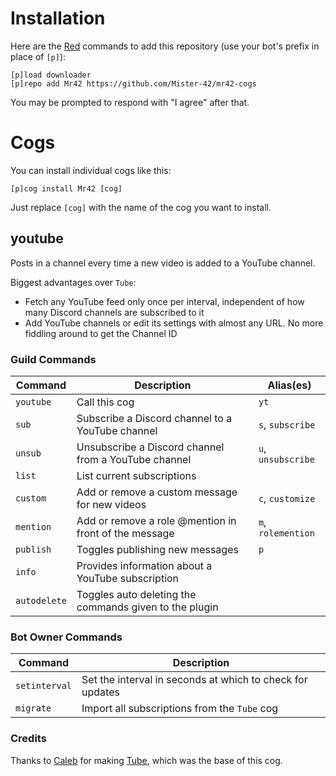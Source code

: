 # Installation

Here are the [Red](https://github.com/Cog-Creators/Red-DiscordBot) commands to add this repository (use your bot's prefix in place of `[p]`):
```
[p]load downloader
[p]repo add Mr42 https://github.com/Mister-42/mr42-cogs
```

You may be prompted to respond with "I agree" after that.


# Cogs

You can install individual cogs like this:
```
[p]cog install Mr42 [cog]
```

Just replace `[cog]` with the name of the cog you want to install.

## youtube

Posts in a channel every time a new video is added to a YouTube channel.

Biggest advantages over `Tube`:
- Fetch any YouTube feed only once per interval, independent of how many Discord channels are subscribed to it
- Add YouTube channels or edit its settings with almost any URL. No more fiddling around to get the Channel ID

### Guild Commands

| Command      | Description                                            | Alias(es) |
| ------------ | ------------------------------------------------------ | --------- |
| `youtube`    | Call this cog                                          | `yt` |
| `sub`        | Subscribe a Discord channel to a YouTube channel       | `s`, `subscribe` |
| `unsub`      | Unsubscribe a Discord channel from a YouTube channel   | `u`, `unsubscribe` |
| `list`       | List current subscriptions                             ||
| `custom`     | Add or remove a custom message for new videos          | `c`, `customize` |
| `mention`    | Add or remove a role @mention in front of the message  | `m`, `rolemention` |
| `publish`    | Toggles publishing new messages                        | `p` |
| `info`       | Provides information about a YouTube subscription      ||
| `autodelete` | Toggles auto deleting the commands given to the plugin ||

### Bot Owner Commands

| Command       | Description |
| ------------- | ----------- |
| `setinterval` | Set the interval in seconds at which to check for updates |
| `migrate`     | Import all subscriptions from the `Tube` cog |

### Credits

Thanks to [Caleb](https://gitlab.com/CrunchBangDev) for making [Tube](https://gitlab.com/CrunchBangDev/cbd-cogs/-/tree/master/Tube), which was the base of this cog.
